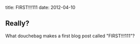 title:   FIRST!!!111
date:	2012-04-10

Really?
--------

What douchebag makes a first blog post called "FIRST!!!111"?